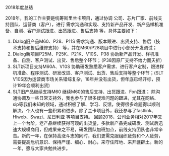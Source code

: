 2018年度总结

2018年，我的工作主要是统筹斯里兰卡项目，通过协调 公司、芯片厂家、前线支持团队、运营商（客户），进行 需求沟通和实现、支持新产品开发、新产品样机准备、自测、客户测试跟进、出货跟进、售后支持 等，具体主要如下：
1. Dialog旧产品M60、P28、P11S
需求沟通、版本跟进、出货支持、售后（技术支持和售后维修支持） 等，并在M60/P28项目中进行小部分开发调试；
2. Dialog新项目P25M、P25K、P21K、V10S、P38
协助新产品开发、样机准备、自测、客户测试、出货、售后整个环节；（P38因原厂支持不给力而夭折）
3. SLT新项目支持M60A、V10S
协助研发熟悉客户需求、进行客户定制，跟进样机准备、程序测试、研发改进、客户测试、出货、售后支持等整个环节；(SLT V10S因为运营商市场关系错综复杂，18年并没有出货，但年底已经开标，预计19年会顺利出货)
4. SLT旧产品继续支持M60
继续M60的售后支持、出货跟进、Fon跟进；
除沟通协调及一些日常支持外，我也参与了很多疑难问题的跟进，尤其在网络、sip等我们未知的领域，通过积极了解、学习、反馈，使得很多难题得以顺利解决，个人也有一些积累和进步。除了兰卡项目外，我还参与了fastlink、Hiweb、Swazi、尼日利亚 等项目支持。
回顾2018，公司业务相对2017年又上一个台阶，老产品继续获得可观的出货量，多款新产品完成研发、测试后迅速大规模商用，但成果来之不易，研发团队加班加点，前线支持团队也非常辛苦。新的一年，在保持高涨斗志的同时，我们更需克服组织疲劳和个人疲劳，需要提高危机意识、保持严谨、细心、耐心，来守住阵地、来开疆辟土。新的一年，愿与大家共勉共进步。
